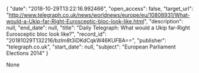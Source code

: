 {
  "date": "2018-10-29T13:22:16.992466", 
  "open_access": false, 
  "target_url": "http://www.telegraph.co.uk/news/worldnews/europe/eu/10808931/What-would-a-Ukip-far-Right-Eurosceptic-bloc-look-like.html", 
  "description": null, 
  "end_date": null, 
  "title": "Daily Telegraph: What would a Ukip far-Right Eurosceptic bloc look like?", 
  "record_id": "20181029T132216/bzlm8t3iDKdCqkW46KUFBA==", 
  "publisher": "telegraph.co.uk", 
  "start_date": null, 
  "subject": "European Parliament Elections 2014"
}

None